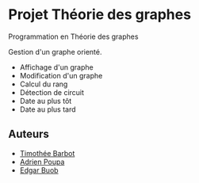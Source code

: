 # Projet Théorie des graphes
Programmation en Théorie des graphes

Gestion d'un graphe orienté.
* Affichage d'un graphe
* Modification d'un graphe
* Calcul du rang
* Détection de circuit
* Date au plus tôt
* Date au plus tard

## Auteurs
* [Timothée Barbot](https://github.com/btimo)
* [Adrien Poupa](https://github.com/AdrienPoupa)
* [Edgar Buob](https://github.com/EdgarBuob)
